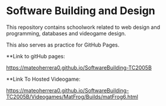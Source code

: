 # Software Building and Design

This repository contains schoolwork related to web design and programming, databases and videogame design.

This also serves as practice for GitHub Pages.

**Link to gitHub pages:

https://mateoherrera0.github.io/SoftwareBuilding-TC2005B

**Link To Hosted Videogame:

https://mateoherrera0.github.io/SoftwareBuilding-TC2005B/Videogames/MatFrog/Builds/matFrog6.html
